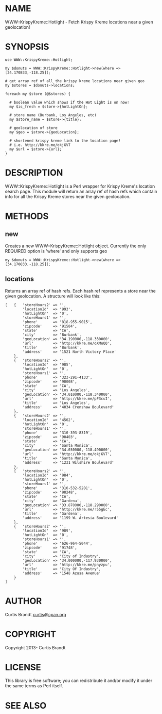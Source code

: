 # NAME

WWW::KrispyKreme::Hotlight - Fetch Krispy Kreme locations near a given geolocation!

# SYNOPSIS

    use WWW::KrispyKreme::Hotlight;

    my $donuts = WWW::KrispyKreme::Hotlight->new(where => [34.170833,-118.25]);

    # get array ref of all the krispy kreme locations near given geo
    my $stores = $donuts->locations;

    foreach my $store (@$stores) {

      # boolean value which shows if the Hot Light is on now!
      my $is_fresh = $store->{hotLightOn};

      # store name (Burbank, Los Angeles, etc)
      my $store_name = $store->{title};

      # geolocation of store
      my $geo = $store->{geoLocation};

      # shortened krispy kreme link to the location page!
      # i.e. http://kkre.me/okjGVT
      my $url = $store->{url};
    }

# DESCRIPTION

WWW::KrispyKreme::Hotlight is a Perl wrapper for Krispy Kreme's location search
page.  This module will return an array ref of hash refs which contain info for
all the Krispy Kreme stores near the given geolocation.

# METHODS

## new

Creates a new WWW::KrispyKreme::Hotlight object.  Currently the only REQUIRED
option is 'where' and only supports geo

    my $donuts = WWW::KrispyKreme::Hotlight->new(where => [34.170833,-118.25]);

## locations

Returns an array ref of hash refs.  Each hash ref represents a store near the
given geolocation.  A structure will look like this:

    [   {   'storeHours2' => '',
            'locationId'  => '993',
            'hotLightOn'  => '0',
            'storeHours1' => '',
            'phone'       => '818-955-9015',
            'zipcode'     => '91504',
            'state'       => 'CA',
            'city'        => 'Burbank',
            'geoLocation' => '34.190000,-118.330000',
            'url'         => 'http://kkre.me/oXMuQQ',
            'title'       => 'Burbank',
            'address'     => '1521 North Victory Place'
        },
        {   'storeHours2' => '',
            'locationId'  => '985',
            'hotLightOn'  => '0',
            'storeHours1' => '',
            'phone'       => '323-291-4133',
            'zipcode'     => '90008',
            'state'       => 'CA',
            'city'        => 'Los Angeles',
            'geoLocation' => '34.010000,-118.340000',
            'url'         => 'http://kkre.me/pF3cuI',
            'title'       => 'Los Angeles',
            'address'     => '4034 Crenshaw Boulevard'
        },
        {   'storeHours2' => '',
            'locationId'  => '4502',
            'hotLightOn'  => '0',
            'storeHours1' => '',
            'phone'       => '310-393-8319',
            'zipcode'     => '90403',
            'state'       => 'CA',
            'city'        => 'Santa Monica',
            'geoLocation' => '34.030000,-118.490000',
            'url'         => 'http://kkre.me/okjGVT',
            'title'       => 'Santa Monica',
            'address'     => '1231 Wilshire Boulevard'
        },
        {   'storeHours2' => '',
            'locationId'  => '984',
            'hotLightOn'  => '0',
            'storeHours1' => '',
            'phone'       => '310-532-5281',
            'zipcode'     => '90248',
            'state'       => 'CA',
            'city'        => 'Gardena',
            'geoLocation' => '33.870000,-118.290000',
            'url'         => 'http://kkre.me/r55gEc',
            'title'       => 'Gardena',
            'address'     => '1199 W. Artesia Boulevard'
        },
        {   'storeHours2' => '',
            'locationId'  => '989',
            'hotLightOn'  => '0',
            'storeHours1' => '',
            'phone'       => '626-964-5044',
            'zipcode'     => '91748',
            'state'       => 'CA',
            'city'        => 'City of Industry',
            'geoLocation' => '34.000000,-117.930000',
            'url'         => 'http://kkre.me/pnyzpu',
            'title'       => 'City Of Industry',
            'address'     => '1548 Azusa Avenue'
        }
    ]

# AUTHOR

Curtis Brandt <curtis@cpan.org>

# COPYRIGHT

Copyright 2013- Curtis Brandt

# LICENSE

This library is free software; you can redistribute it and/or modify
it under the same terms as Perl itself.

# SEE ALSO
